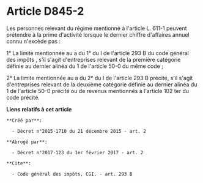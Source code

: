 # Article D845-2

Les personnes relevant du régime mentionné à l'article L. 611-1 peuvent prétendre à la prime d'activité lorsque le dernier
chiffre d'affaires annuel connu n'excède pas : 

1° La limite mentionnée au 
a du 1° du I de l'article 293 B du code général des impôts
, s'il s'agit d'entreprises relevant de la première catégorie définie au dernier alinéa du 1 de l'article 50-0 du même
code ; 

2° La limite mentionnée au a du 2° du I de l'article 293 B précité, s'il s'agit d'entreprises relevant de la deuxième
catégorie définie au dernier alinéa du 1 de l'article 50-0 précité ou de revenus mentionnés à l'article 102 ter du code
précité.

**Liens relatifs à cet article**

	**Créé par**:

	  - Décret n°2015-1710 du 21 décembre 2015 - art. 2

	**Abrogé par**:

	  - Décret n°2017-123 du 1er février 2017 - art. 2

	**Cite**:

	  - Code général des impôts, CGI. - art. 293 B
